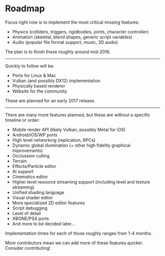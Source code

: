 # Roadmap

Focus right now is to implement the most critical missing features:
 - Physics (colliders, triggers, rigidbodies, joints, character controller)
 - Animation (skeletal, blend shapes, generic script variables)
 - Audio (popular file format support, music, 3D audio)
 
The plan is to finish these roughly around mid-2016.

---------------------------------------------------

Quickly to follow will be:
 - Ports for Linux & Mac
 - Vulkan (and possibly DX12) implementation
 - Physically based renderer
 - Website for the community
 
These are planned for an early 2017 release.

---------------------------------------------------

There are many more features planned, but these are without a specific timeline or order:
 - Mobile render API (likely Vulkan, possibly Metal for iOS)
 - Android/iOS/WP ports
 - High level networking (replication, RPCs)
 - Dynamic global illumination (+ other high fidelity graphical improvements)
 - Occlussion culling
 - Terrain
 - Effects/Particle editor
 - AI support
 - Cinematics editor
 - Higher level resource streaming support (including level and texture streaming)
 - Unified shading language
 - Visual shader editor
 - More specialized 2D editor features
 - Script debugging
 - Level of detail
 - XBONE/PS4 ports
 - And more to be decided later...
 
Implementation times for each of those roughly ranges from 1-4 months.

More contributors mean we can add more of these features quicker. Consider contributing!